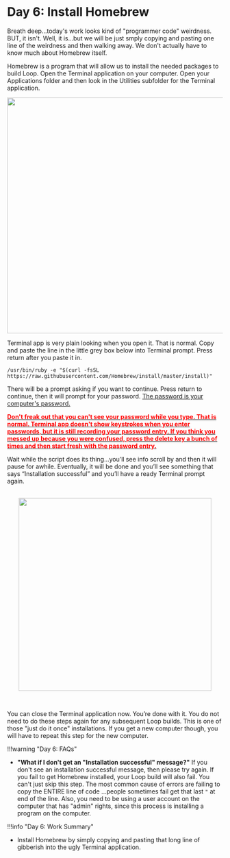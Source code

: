 # Day 6: Install Homebrew

Breath deep...today's work looks kind of "programmer code" weirdness. BUT, it isn't. Well, it is...but we will be just smply copying and pasting one line of the weirdness and then walking away. We don't actually have to know much about Homebrew itself.

Homebrew is a program that will allow us to install the needed packages to build Loop. Open the Terminal application on your computer. Open your Applications folder and then look in the Utilities subfolder for the Terminal application.

<p align="center">
<img src="https://loopkit.github.io/loopdocs/build/img/terminal.png" width="550">
</p>

Terminal app is very plain looking when you open it. That is normal. Copy and paste the line in the little grey box below into Terminal prompt.  Press return after you paste it in.

`/usr/bin/ruby -e "$(curl -fsSL https://raw.githubusercontent.com/Homebrew/install/master/install)"`

There will be a prompt asking if you want to continue.  Press return to continue, then it will prompt for your password.  <u>The password is your computer's password.</u>

**<u><font color = "red">Don't freak out that you can't see your password while you type. That is normal. Terminal app doesn't show keystrokes when you enter passwords, but it is still recording your password entry. If you think you messed up because you were confused, press the delete key a bunch of times and then start fresh with the password entry.</font></u>**  

Wait while the script does its thing...you’ll see info scroll by and then it will pause for awhile. Eventually, it will be done and you’ll see something that says “Installation successful” and you’ll have a ready Terminal prompt again.</br></br>

<p align="center">
<img src="https://loopkit.github.io/loopdocs/build/img/carthage.jpg" width="450">
</p>
</br>

You can close the Terminal application now. You’re done with it. You do not need to do these steps again for any subsequent Loop builds. This is one of those "just do it once" installations. If you get a new computer though, you will have to repeat this step for the new computer.

!!!warning "Day 6: FAQs"
* **"What if I don't get an "Installation successful" message?"** If you don't see an installation successful message, then please try again. If you fail to get Homebrew installed, your Loop build will also fail. You can't just skip this step. The most common cause of errors are failing to copy the ENTIRE line of code ...people sometimes fail get that last `"` at end of the line. Also, you need to be using a user account on the computer that has "admin" rights, since this process is installing a program on the computer.

!!!info "Day 6: Work Summary"
* Install Homebrew by simply copying and pasting that long line of gibberish into the ugly Terminal application.

